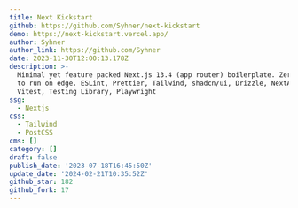 ```yaml
---
title: Next Kickstart
github: https://github.com/Syhner/next-kickstart
demo: https://next-kickstart.vercel.app/
author: Syhner
author_link: https://github.com/Syhner
date: 2023-11-30T12:00:13.178Z
description: >-
  Minimal yet feature packed Next.js 13.4 (app router) boilerplate. Zero config
  to run on edge. ESLint, Prettier, Tailwind, shadcn/ui, Drizzle, NextAuth, PWA,
  Vitest, Testing Library, Playwright
ssg:
  - Nextjs
css:
  - Tailwind
  - PostCSS
cms: []
category: []
draft: false
publish_date: '2023-07-18T16:45:50Z'
update_date: '2024-02-21T10:35:52Z'
github_star: 182
github_fork: 17
---
```

